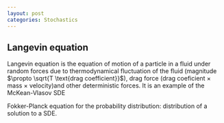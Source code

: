 ```yaml
---
layout: post
categories: Stochastics
---
```


## Langevin equation
 
Langevin equation is the equation of motion of a particle in a fluid under random forces due to thermodynamical fluctuation of the fluid (magnitude $\propto \sqrt{T \text{drag coefficient}}$), drag force (drag coeficient $\times$ mass $\times$ velocity)and other deterministic forces. It is an example of the McKean-Vlasov SDE

Fokker-Planck equation for the probability distribution: distribution of a solution to a SDE.
